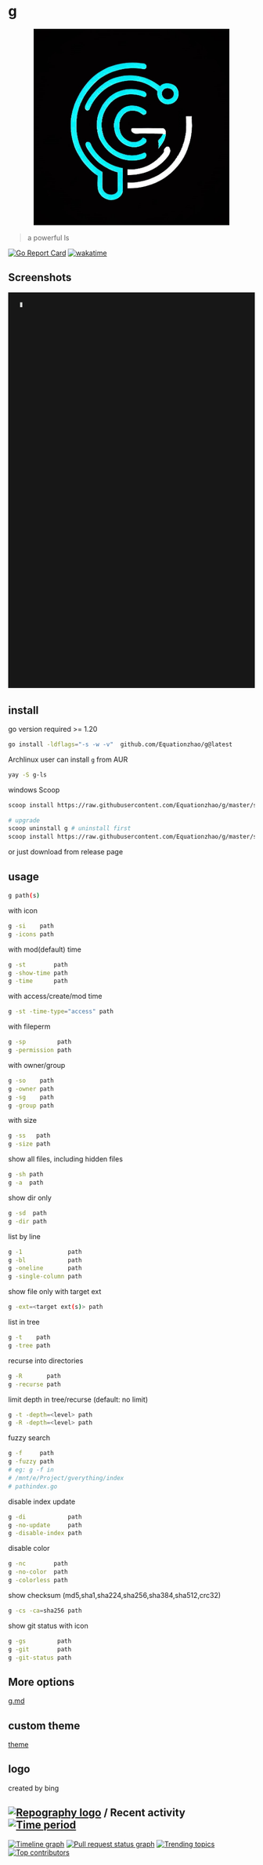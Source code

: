 # g 
<div style="text-align: center;"><img src="logo.jpg" width="400"  alt="logo"/></div>

>   a powerful ls

[![Go Report Card](https://goreportcard.com/badge/github.com/Equationzhao/g)](https://goreportcard.com/report/github.com/Equationzhao/g)
[![wakatime](https://wakatime.com/badge/github/Equationzhao/g.svg)](https://wakatime.com/badge/github/Equationzhao/g)
## Screenshots

![image](./how-g-works.gif)

## install
go version required >= 1.20
```bash
go install -ldflags="-s -w -v"  github.com/Equationzhao/g@latest
```

Archlinux user can install `g` from AUR
```bash
yay -S g-ls
```

windows Scoop
```bash
scoop install https://raw.githubusercontent.com/Equationzhao/g/master/scoop/g.json
```
```bash
# upgrade
scoop uninstall g # uninstall first
scoop install https://raw.githubusercontent.com/Equationzhao/g/master/scoop/g.json
```

or just download from release page

## usage

```bash
g path(s)
```

with icon
```bash
g -si    path
g -icons path
```

with mod(default) time
```bash
g -st        path
g -show-time path
g -time      path
```

with access/create/mod time
```bash
g -st -time-type="access" path
```

with fileperm
```bash
g -sp         path
g -permission path
```

with owner/group
```bash
g -so    path
g -owner path
g -sg    path
g -group path
```

with size
```bash
g -ss   path
g -size path
```

show all files, including hidden files
```bash
g -sh path
g -a  path
```

show dir only
```bash
g -sd  path
g -dir path
```
list by line
```bash
g -1             path
g -bl            path
g -oneline       path
g -single-column path
```

show file only with target ext
```bash
g -ext=<target ext(s)> path
```

list in tree
```bash
g -t    path
g -tree path
```

recurse into directories
```bash
g -R       path
g -recurse path
```

limit depth in tree/recurse (default: no limit)
```bash
g -t -depth=<level> path
g -R -depth=<level> path
```

fuzzy search
```bash
g -f     path
g -fuzzy path
# eg: g -f in
# /mnt/e/Project/gverything/index
# pathindex.go
```

disable index update
```bash
g -di            path  
g -no-update     path
g -disable-index path
```

disable color
```bash
g -nc        path
g -no-color  path
g -colorless path
```

show checksum (md5,sha1,sha224,sha256,sha384,sha512,crc32)
```bash
g -cs -ca=sha256 path
```

show git status with icon
```bash
g -gs         path
g -git        path
g -git-status path
```



## More options
[g.md](g.md)

## custom theme

[theme](THEME.md)

## logo
created by bing

## [![Repography logo](https://images.repography.com/logo.svg)](https://repography.com) / Recent activity [![Time period](https://images.repography.com/35290882/Equationzhao/g/recent-activity/d06TKxKV8-Bc1zgTdodyAUFkmX-KdMR5ydV1GeE2jJY/r-OWQ7WewQlCCz2r7byT3_mCR0x8LTCx95ZyLfOY7CI_badge.svg)](https://repography.com)
[![Timeline graph](https://images.repography.com/35290882/Equationzhao/g/recent-activity/d06TKxKV8-Bc1zgTdodyAUFkmX-KdMR5ydV1GeE2jJY/r-OWQ7WewQlCCz2r7byT3_mCR0x8LTCx95ZyLfOY7CI_timeline.svg)](https://github.com/Equationzhao/g/commits)
[![Pull request status graph](https://images.repography.com/35290882/Equationzhao/g/recent-activity/d06TKxKV8-Bc1zgTdodyAUFkmX-KdMR5ydV1GeE2jJY/r-OWQ7WewQlCCz2r7byT3_mCR0x8LTCx95ZyLfOY7CI_prs.svg)](https://github.com/Equationzhao/g/pulls)
[![Trending topics](https://images.repography.com/35290882/Equationzhao/g/recent-activity/d06TKxKV8-Bc1zgTdodyAUFkmX-KdMR5ydV1GeE2jJY/r-OWQ7WewQlCCz2r7byT3_mCR0x8LTCx95ZyLfOY7CI_words.svg)](https://github.com/Equationzhao/g/commits)
[![Top contributors](https://images.repography.com/35290882/Equationzhao/g/recent-activity/d06TKxKV8-Bc1zgTdodyAUFkmX-KdMR5ydV1GeE2jJY/r-OWQ7WewQlCCz2r7byT3_mCR0x8LTCx95ZyLfOY7CI_users.svg)](https://github.com/Equationzhao/g/graphs/contributors)


